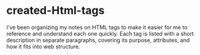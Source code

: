 # created-Html-tags
I've been organizing my notes on HTML tags to make it easier for me to reference and understand each one quickly. Each tag is listed with a short description in separate paragraphs, covering its purpose, attributes, and how it fits into web structure. 
